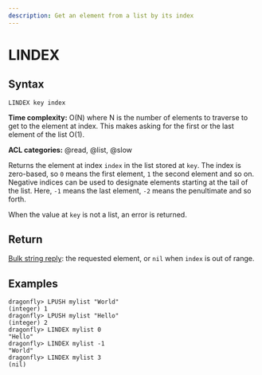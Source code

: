 ```yaml
---
description: Get an element from a list by its index
---
```


# LINDEX

## Syntax

    LINDEX key index

**Time complexity:** O(N) where N is the number of elements to traverse to get to the element at index. This makes asking for the first or the last element of the list O(1).

**ACL categories:** @read, @list, @slow

Returns the element at index `index` in the list stored at `key`.
The index is zero-based, so `0` means the first element, `1` the second element
and so on.
Negative indices can be used to designate elements starting at the tail of the
list.
Here, `-1` means the last element, `-2` means the penultimate and so forth.

When the value at `key` is not a list, an error is returned.

## Return

[Bulk string reply](https://redis.io/docs/reference/protocol-spec/#bulk-strings): the requested element, or `nil` when `index` is out of range.

## Examples

```shell
dragonfly> LPUSH mylist "World"
(integer) 1
dragonfly> LPUSH mylist "Hello"
(integer) 2
dragonfly> LINDEX mylist 0
"Hello"
dragonfly> LINDEX mylist -1
"World"
dragonfly> LINDEX mylist 3
(nil)
```

